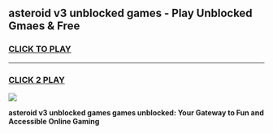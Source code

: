 
## asteroid v3 unblocked games - Play Unblocked Gmaes & Free
<h3>
<a href="https://news.freeplayer.one?title=asteroid_v3_unblocked_games&ref=23F">CLICK TO PLAY</a></h3>
<hr>

<h3>
<a href="https://news.freeplayer.one?title=asteroid_v3_unblocked_games&ref=23F">CLICK 2 PLAY</a>
  
</h3>

<a href="https://news.freeplayer.one?title=asteroid_v3_unblocked_games&ref=23F/"><img src="https://clearcache.store/games.png"></a>


**asteroid v3 unblocked games games unblocked: Your Gateway to Fun and Accessible Online Gaming**
